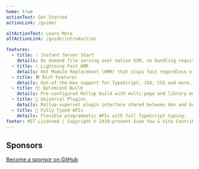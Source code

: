 ```yaml
---
home: true
actionText: Get Started
actionLink: /guide/

altActionText: Learn More
altActionLink: /guide/introduction

features:
  - title: 💡 Instant Server Start
    details: On demand file serving over native ESM, no bundling required!
  - title: ⚡️ Lightning Fast HMR
    details: Hot Module Replacement (HMR) that stays fast regardless of app size.
  - title: 🛠️ Rich Features
    details: Out-of-the-box support for TypeScript, JSX, CSS and more.
  - title: 📦 Optimized Build
    details: Pre-configured Rollup build with multi-page and library mode support.
  - title: 🔩 Universal Plugins
    details: Rollup-superset plugin interface shared between dev and build.
  - title: 🔑 Fully Typed APIs
    details: Flexible programmatic APIs with full TypeScript typing.
footer: MIT Licensed | Copyright © 2019-present Evan You & Vite Contributors
---
```


<div class="frontpage sponsors">
  <h2>Sponsors</h2>
  <a v-for="{ href, src } of sponsors" :href="href" target="_blank">
    <img :src="src">
  </a>
  <br>
  <a href="https://github.com/sponsors/yyx990803" target="_blank">Become a sponsor on GitHub</a>
</div>

<script setup>
import sponsors from './.vitepress/theme/sponsors.json'
</script>
